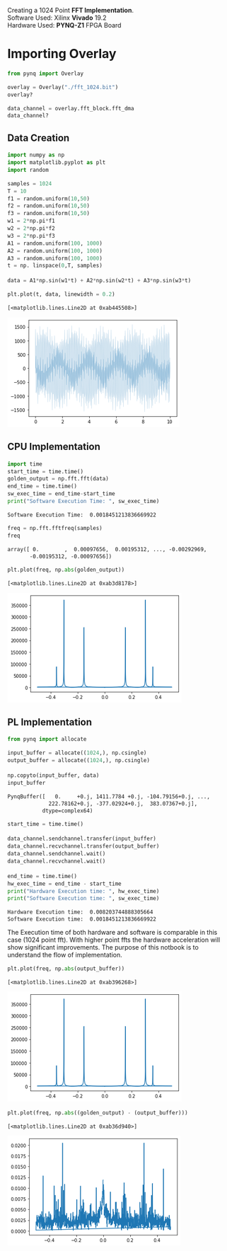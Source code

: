 Creating a 1024 Point **FFT Implementation**. <br>
Software Used: Xilinx **Vivado** 19.2 <br>
Hardware Used: **PYNQ-Z1** FPGA Board <br>


# Importing Overlay


```python
from pynq import Overlay
```


```python
overlay = Overlay("./fft_1024.bit")
overlay?
```






```python
data_channel = overlay.fft_block.fft_dma
data_channel?
```

## Data Creation


```python
import numpy as np
import matplotlib.pyplot as plt
import random
```


```python
samples = 1024
T = 10
f1 = random.uniform(10,50)
f2 = random.uniform(10,50)
f3 = random.uniform(10,50)
w1 = 2*np.pi*f1
w2 = 2*np.pi*f2
w3 = 2*np.pi*f3
A1 = random.uniform(100, 1000)
A2 = random.uniform(100, 1000)
A3 = random.uniform(100, 1000)
t = np. linspace(0,T, samples)

data = A1*np.sin(w1*t) + A2*np.sin(w2*t) + A3*np.sin(w3*t)
```


```python
plt.plot(t, data, linewidth = 0.2)
```




    [<matplotlib.lines.Line2D at 0xab445508>]




    
![png](output_7_1.png)
    


## CPU Implementation


```python
import time
start_time = time.time()
golden_output = np.fft.fft(data)
end_time = time.time()
sw_exec_time = end_time-start_time
print("Software Execution Time: ", sw_exec_time)
```

    Software Execution Time:  0.0018451213836669922



```python
freq = np.fft.fftfreq(samples)
freq
```




    array([ 0.        ,  0.00097656,  0.00195312, ..., -0.00292969,
           -0.00195312, -0.00097656])




```python
plt.plot(freq, np.abs(golden_output))
```




    [<matplotlib.lines.Line2D at 0xab3d8178>]




    
![png](output_11_1.png)
    


## PL Implementation


```python
from pynq import allocate
```


```python
input_buffer = allocate((1024,), np.csingle)
output_buffer = allocate((1024,), np.csingle)

np.copyto(input_buffer, data)
input_buffer
```




    PynqBuffer([   0.     +0.j, 1411.7784 +0.j, -104.79156+0.j, ...,
                 222.78162+0.j, -377.02924+0.j,  383.07367+0.j],
               dtype=complex64)




```python
start_time = time.time()

data_channel.sendchannel.transfer(input_buffer)
data_channel.recvchannel.transfer(output_buffer)
data_channel.sendchannel.wait()
data_channel.recvchannel.wait()

end_time = time.time()
hw_exec_time = end_time - start_time
print("Hardware Execution time: ", hw_exec_time)
print("Software Execution time: ", sw_exec_time)
```

    Hardware Execution time:  0.008203744888305664
    Software Execution time:  0.0018451213836669922


The Execution time of both hardware and software is comparable in this case (1024 point fft). With higher point ffts the hardware acceleration will show significant improvements. The purpose of this notbook is to understand the flow of implementation.


```python
plt.plot(freq, np.abs(output_buffer))
```




    [<matplotlib.lines.Line2D at 0xab396268>]




    
![png](output_17_1.png)
    



```python
plt.plot(freq, np.abs((golden_output) - (output_buffer)))
```




    [<matplotlib.lines.Line2D at 0xab36d940>]




    
![png](output_18_1.png)
    

